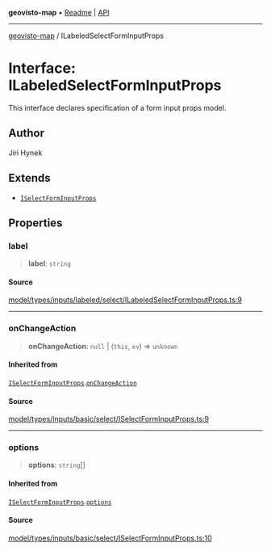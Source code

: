 **geovisto-map** • [Readme](../README.md) \| [API](../globals.md)

***

[geovisto-map](../README.md) / ILabeledSelectFormInputProps

# Interface: ILabeledSelectFormInputProps

This interface declares specification of a form input props model.

## Author

Jiri Hynek

## Extends

- [`ISelectFormInputProps`](ISelectFormInputProps.md)

## Properties

### label

> **label**: `string`

#### Source

[model/types/inputs/labeled/select/ILabeledSelectFormInputProps.ts:9](https://github.com/geovisto/geovisto-map/blob/5ee2cb5d45c19062fc8fc6beefa2848c076518b6/src/model/types/inputs/labeled/select/ILabeledSelectFormInputProps.ts#L9)

***

### onChangeAction

> **onChangeAction**: `null` \| (`this`, `ev`) => `unknown`

#### Inherited from

[`ISelectFormInputProps`](ISelectFormInputProps.md).[`onChangeAction`](ISelectFormInputProps.md#onchangeaction)

#### Source

[model/types/inputs/basic/select/ISelectFormInputProps.ts:9](https://github.com/geovisto/geovisto-map/blob/5ee2cb5d45c19062fc8fc6beefa2848c076518b6/src/model/types/inputs/basic/select/ISelectFormInputProps.ts#L9)

***

### options

> **options**: `string`[]

#### Inherited from

[`ISelectFormInputProps`](ISelectFormInputProps.md).[`options`](ISelectFormInputProps.md#options)

#### Source

[model/types/inputs/basic/select/ISelectFormInputProps.ts:10](https://github.com/geovisto/geovisto-map/blob/5ee2cb5d45c19062fc8fc6beefa2848c076518b6/src/model/types/inputs/basic/select/ISelectFormInputProps.ts#L10)
